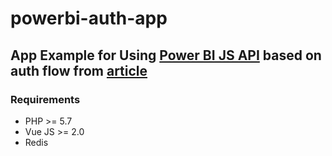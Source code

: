 # powerbi-auth-app
## App Example for Using [Power BI JS API](https://github.com/Microsoft/PowerBI-JavaScript) based on auth flow from [article](http://telegra.ph/Power-BI-JS-API-09-21)

### Requirements

 * PHP >= 5.7
 * Vue JS >= 2.0
 * Redis
